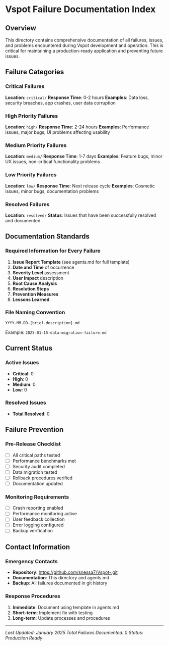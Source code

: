 # Vspot Failure Documentation Index

## Overview
This directory contains comprehensive documentation of all failures, issues, and problems encountered during Vspot development and operation. This is critical for maintaining a production-ready application and preventing future issues.

## Failure Categories

### Critical Failures
**Location**: `critical/`
**Response Time**: 0-2 hours
**Examples**: Data loss, security breaches, app crashes, user data corruption

### High Priority Failures
**Location**: `high/`
**Response Time**: 2-24 hours
**Examples**: Performance issues, major bugs, UI problems affecting usability

### Medium Priority Failures
**Location**: `medium/`
**Response Time**: 1-7 days
**Examples**: Feature bugs, minor UX issues, non-critical functionality problems

### Low Priority Failures
**Location**: `low/`
**Response Time**: Next release cycle
**Examples**: Cosmetic issues, minor bugs, documentation problems

### Resolved Failures
**Location**: `resolved/`
**Status**: Issues that have been successfully resolved and documented

## Documentation Standards

### Required Information for Every Failure
1. **Issue Report Template** (see agents.md for full template)
2. **Date and Time** of occurrence
3. **Severity Level** assessment
4. **User Impact** description
5. **Root Cause Analysis**
6. **Resolution Steps**
7. **Prevention Measures**
8. **Lessons Learned**

### File Naming Convention
```
YYYY-MM-DD-[brief-description].md
```
Example: `2025-01-15-data-migration-failure.md`

## Current Status

### Active Issues
- **Critical**: 0
- **High**: 0
- **Medium**: 0
- **Low**: 0

### Resolved Issues
- **Total Resolved**: 0

## Failure Prevention

### Pre-Release Checklist
- [ ] All critical paths tested
- [ ] Performance benchmarks met
- [ ] Security audit completed
- [ ] Data migration tested
- [ ] Rollback procedures verified
- [ ] Documentation updated

### Monitoring Requirements
- [ ] Crash reporting enabled
- [ ] Performance monitoring active
- [ ] User feedback collection
- [ ] Error logging configured
- [ ] Backup verification

## Contact Information

### Emergency Contacts
- **Repository**: https://github.com/snessa7/Vspot-.git
- **Documentation**: This directory and agents.md
- **Backup**: All failures documented in git history

### Response Procedures
1. **Immediate**: Document using template in agents.md
2. **Short-term**: Implement fix with testing
3. **Long-term**: Update processes and procedures

---

*Last Updated: January 2025*
*Total Failures Documented: 0*
*Status: Production Ready*